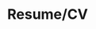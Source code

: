 ---
title: "Resume/CV"
permalink: /cv/
layout: cv
author_profile: true
header:
  overlay_color: "#5e616c"
  actions:
    - label: "<i class='fas fa-file-pdf'></i>&nbsp;Download as PDF</i>"
      url: "/resume/volodymyr-shcherbyna-principal-software-engineer.pdf"

    - label: "<i class='fas fa-file-word'></i>&nbsp;Download as DocX</i>"
      url: "/resume/volodymyr-shcherbyna-principal-software-engineer.docx"
actions:
  - label: "Download as PDF"
    icon: pdf-file
    url: "/resume/volodymyr-shcherbyna-principal-software-engineer.pdf"
  - label: "Download as DocX"
    icon: docx-file
    url: "/resume/volodymyr-shcherbyna-principal-software-engineer.docx"
---